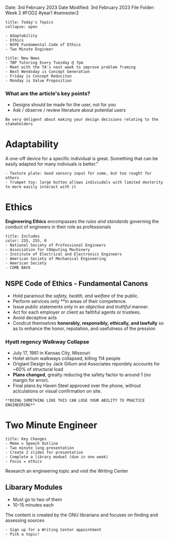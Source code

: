 Date: 3rd February 2023
Date Modified: 3rd February 2023
File Folder: Week 2
#FOD2 #year1 #semester2

```ad-abstract
title: Today's Topics
collapse: open

- Adaptability
- Ethics
- NSPE Fundamental Code of Ethics
- Two Minute Engineer

```

```ad-note
title: New News
- TBP Tutoring Every Tuesday @ 7pm
- Meet with the TA's next week to improve problem framing
- Next Wendsday is Concept Generation
- Friday is Concept Reduciton
- Monday is Value Proposition
```

### What are the article's key points?

- Designs should be made for the user, not for *you*
- Ask / observe / review literature about potential users

```ad-note
Be very deligent about making your design decisions relating to the stakeholders
```


# Adaptability

A one-off device for a specific individual is great. Something that can be easily adapted for many indiviuals is better."

```ad-example
- Texture plate: Good sensory input for some, but too rought for others
- Trumpet toy: large button allows indiviudals with limited dexterity to more easily interact with it
```


# Ethics

**Engineering Ethics** encompasses the *rules and standards* governing the conduct of engineers in their role as professionals

```ad-important
title: Includes
color: 255, 255, 0
- National Society of Professional Engineers
- Association for COmputing Machinery
- Institute of Electrical and Electronics Engineers
- American Society of Mechanical Engineering
- American Society
- COME BACK
```


## NSPE Code of Ethics - Fundamental Canons

- Hold paramout the *safety, health, and welfare* of the public.
- Perform services only **in areas of their competence.
- Issue public statements only in an *objective* and *truthful* manner.
- Act for each employer or client as faithful agents or trustees.
- Avoid deceptive acts
- Condcut themselves **honorably, responsibly, ethically, and lawfully** so as to enhance the honor, reputation, and usefulness of the pression

### Hyatt regency Walkway Collapse

- July 17, 1981 in Kansas City, Missouri
- Hotel atrium walkways collapsed, killing 114 people
- Origianl Design by Jack Gillum and Associates repordely accounts for ~60% of structural load
- **Plans changed**, grealty reducing the safety factor to around 1 (no margin for error).
- Final plans by Haven Steel approved over the phone, without aclculations or visual confirmation on site.

```ad-danger
**DOING SOMETHING LIKE THIS CAN LOSE YOUR ABILITY TO PRACTICE ENGINEERING**
```



# Two Minute Engineer

```ad-important
title: Key Changes
- Memo = Speech Outline
- Two minute long presentation
- Create 2 slides for presentation
- Complete a library moduel (due in one week)
- Focus = ethics
```

Research an engineering topic and visit the Writing Center

## Libarary Modules

- Must go to two of them
- 10-15 minutes each

The content is created by the ONU librarians and focuses on finding and assessing sources


```ad-todo
- Sign up for a Writing Center appointment
- Pick a topic!
```




